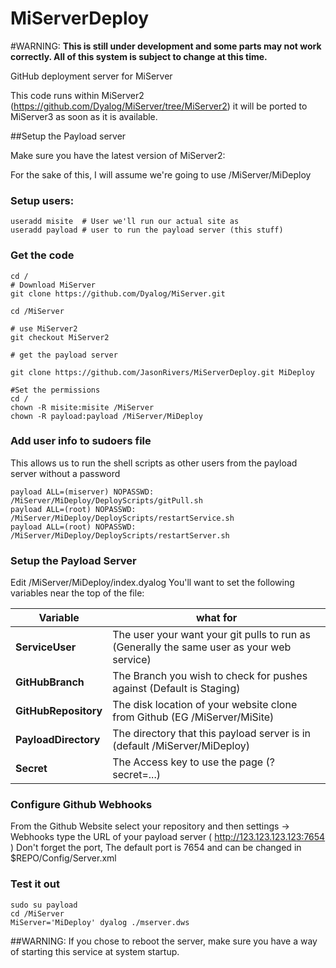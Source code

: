 MiServerDeploy
==============

#WARNING:
**This is still under development and some parts may not work correctly.
All of this system is subject to change at this time.**


GitHub deployment server for MiServer

This code runs within MiServer2 (https://github.com/Dyalog/MiServer/tree/MiServer2)
it will be ported to MiServer3 as soon as it is available.

##Setup the Payload server

Make sure you have the latest version of MiServer2:

For the sake of this, I will assume we're going to use /MiServer/MiDeploy

### Setup users:
```Shell
useradd misite  # User we'll run our actual site as
useradd payload # user to run the payload server (this stuff)
```
### Get the code
```Shell
cd /
# Download MiServer
git clone https://github.com/Dyalog/MiServer.git

cd /MiServer

# use MiServer2
git checkout MiServer2

# get the payload server

git clone https://github.com/JasonRivers/MiServerDeploy.git MiDeploy

#Set the permissions
cd /
chown -R misite:misite /MiServer
chown -R payload:payload /MiServer/MiDeploy
```

### Add user info to sudoers file
This allows us to run the shell scripts as other users from the payload server
without a password

```
payload ALL=(miserver) NOPASSWD: /MiServer/MiDeploy/DeployScripts/gitPull.sh
payload ALL=(root) NOPASSWD: /MiServer/MiDeploy/DeployScripts/restartService.sh
payload ALL=(root) NOPASSWD: /MiServer/MiDeploy/DeployScripts/restartServer.sh
```

### Setup the Payload Server

Edit /MiServer/MiDeploy/index.dyalog
You'll want to set the following variables near the top of the file:

Variable | what for
---------|----------
**ServiceUser** | The user your want your git pulls to run as (Generally the same user as your web service)
**GitHubBranch** | The Branch you wish to check for pushes against (Default is Staging)
**GitHubRepository**  | The disk location of your website clone from Github (EG /MiServer/MiSite)
**PayloadDirectory**  | The directory that this payload server is in (default /MiServer/MiDeploy)
**Secret**  | The Access key to use the page (?secret=...)

### Configure Github Webhooks 

From the Github Website select your repository and then settings -> Webhooks
type the URL of your payload server ( http://123.123.123.123:7654 )
Don't forget the port, The default port is 7654 and can be changed in $REPO/Config/Server.xml

### Test it out

```Shell
sudo su payload
cd /MiServer
MiServer='MiDeploy' dyalog ./mserver.dws
```

##WARNING:
If you chose to reboot the server, make sure you have a way of starting this service at system startup.
